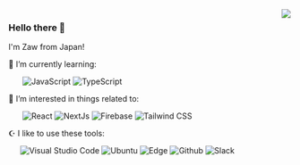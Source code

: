 <a href="https://github.com/anuraghazra/github-readme-stats">
  <img align="right" src="https://github-readme-stats.vercel.app/api/top-langs/?username=zoniha&title_color=67b7b2&text_color=67b7b2&bg_color=7CC7E833&border_color=7CC7E8&langs_count=7&hide=css,html,jupyter%20notebook,less,dockerfile,shell,scss&layout=compact" />
</a>

### Hello there 👋

I'm Zaw from Japan!

🌱 I’m currently learning:

&ensp;&ensp;&ensp; ![JavaScript](https://img.shields.io/badge/-JavaScript-F7DF1E?style=flat&logo=JavaScript&logoColor=000) ![TypeScript](https://img.shields.io/badge/-TypeScript-3178C6?style=flat&logo=TypeScript&logoColor=FFF)

🌌 I’m interested in things related to:

&ensp;&ensp;&ensp; ![React](https://img.shields.io/badge/-React-61DAFB?style=flat&logo=React&logoColor=FFF) ![NextJs](https://img.shields.io/badge/-Next.js-000000?style=flat&logo=Next.js) ![Firebase](https://img.shields.io/badge/-Firebase-FFCA28?style=flat&logo=Firebase&color=fff) ![Tailwind CSS](https://img.shields.io/badge/-Tailwind%20CSS-38B2AC?style=flat&logo=Tailwind%20CSS&logoColor=fff)

☪️ I like to use these tools:

&ensp;&ensp;&ensp;![Visual Studio Code](https://img.shields.io/badge/-Visual%20Studio%20Code-007ACC?style=flat&logo=Visual%20Studio%20Code&logoColor=fff) ![Ubuntu](https://img.shields.io/badge/-Ubuntu-E95420?style=flat&logo=Ubuntu&logoColor=fff) ![Edge](https://img.shields.io/badge/-Microsoft%20Edge-0078D7?style=flat&logo=Microsoft%20Edge) ![Github](https://img.shields.io/badge/-Github-181717?style=flat&logo=Github&logoColor=fff) ![Slack](https://img.shields.io/badge/-Slack-4A154B?style=flat&logo=Slack&logoColor=&color=460e44)
